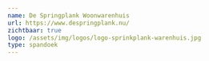 ```yaml
---
name: De Springplank Woonwarenhuis
url: https://www.despringplank.nu/
zichtbaar: true
logo: /assets/img/logos/logo-sprinkplank-warenhuis.jpg
type: spandoek
---
```

